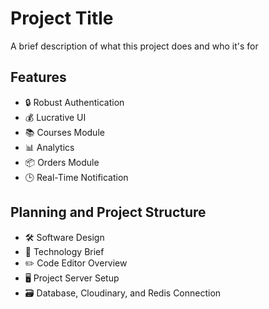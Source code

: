 # Project Title

A brief description of what this project does and who it's for


## Features

- 🔒 Robust Authentication
- 💰 Lucrative UI
- 📚 Courses Module
- 📊 Analytics
- 📦 Orders Module
- 🕒 Real-Time Notification 

## Planning and Project Structure

- 🛠️ Software Design
- 📡 Technology Brief
- ✏️ Code Editor Overview
- 🖥️ Project Server Setup
- 🗃️ Database, Cloudinary, and Redis Connection

